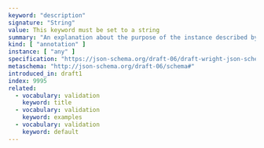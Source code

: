 ```yaml
---
keyword: "description"
signature: "String"
value: This keyword must be set to a string
summary: "An explanation about the purpose of the instance described by the schema."
kind: [ "annotation" ]
instance: [ "any" ]
specification: "https://json-schema.org/draft-06/draft-wright-json-schema-validation-01#rfc.section.7.2"
metaschema: "http://json-schema.org/draft-06/schema#"
introduced_in: draft1
index: 9995
related:
  - vocabulary: validation
    keyword: title
  - vocabulary: validation
    keyword: examples
  - vocabulary: validation
    keyword: default
---
```

